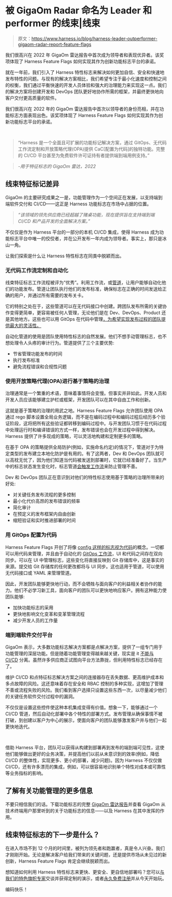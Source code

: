 # 被 GigaOm Radar 命名为 Leader 和 performer 的线束|线束

> 原文：<https://www.harness.io/blog/harness-leader-outperformer-gigaom-radar-report-feature-flags>

我们很高兴在 2022 年 GigaOm 雷达报告中首次成为领导者和表现优异者。该奖项体现了 Harness Feature Flags 如何实现其作为创新功能标志平台的承诺。

就在一年前，我们引入了 Harness 特性标志来解决如何更加自信、安全和快速地发布特性的问题。与现有的解决方案相比，我们希望专注于最小化速度和控制之间的权衡，我们通过平衡快速的开发人员体验和强大的治理能力来实现这一点。我们的解决方案将创建开发和 DevOps 团队更好地协作所需的框架，并最终更快地向客户交付更高质量的软件。

我们很高兴在 2022 年的 GigaOm 雷达报告中首次以领导者的身份亮相，并在功能标志方面表现出色。该奖项体现了 Harness Feature Flags 如何实现其作为创新功能标志平台的承诺。

‍

> “Harness 是一个全面且可扩展的功能标记解决方案，通过 GitOps、无代码工作流定制和开放策略代理(OPA)提供 CaC[配置为代码]的独特功能。完整的 CI/CD 平台甚至为免费软件许可证持有者提供端到端用例支持。”

> *-用于特征标志的 GigaOm 雷达，2022*

## 线束特征标记差异

GigaOm 的主要研究成果之一是，功能管理作为一个空间正在发展，以支持端到端软件交付和 CI/CD——这正是 Harness 功能标志在市场中占据的位置。

> *“该领域的领先供应商已经超越了赌桌功能，现在提供旨在支持端到端 CI/CD 和产品开发的全面解决方案。”*

不仅仅是作为 Harness 平台的一部分的本机 CI/CD 集成，使得 Harness 成为功能标志平台中唯一的佼佼者，并在公开发布一年内成为领导者。事实上，那只是冰山一角。

让我们探索是什么让 Harness 特性标志在同类中脱颖而出。

### 无代码工作流定制和自动化

线束特征标志工作流程被评为“优秀”。利用工作流，或[管道](https://docs.harness.io/article/4r53zx73pv-build-feature-flag-pipeline)，让用户能够自动化他们的功能发布。管道让团队执行他们的发布标准，确保标志在正确的时间发送给正确的用户，并通过所有需要的发布关卡。

它的特别之处在于，这些管道可以在无代码接口中创建。跨团队发布所需的关键协作变得更简单，更容易被任何人管理，无论他们是在 Dev、DevOps、Product 还是其他地方。这些也可以用 GitOps 在代码中管理[，为希望实现发布过程的团队提供最大的灵活性。](https://harness.io/blog/feature-flags-git-sync)

自动化管道的使用是团队使用特性标志的自然发展。他们不想手动管理标志，也不想处理令人头疼的审计行为。管道提供了三个主要优势:

*   节省管理功能发布的时间
*   执行发布标准
*   避免流程错误和合规性问题

### 使用开放策略代理(OPA)进行基于策略的治理

治理通常是一个繁重的术语，意味着事情将会变慢。但事实并非如此。开发人员和开发人员应该能够建立护栏或框架，开发团队可以在其中自由工作和创新。

这就是基于策略的治理的用武之地。Harness Feature Flags 允许团队使用 OPA 通过 rego 脚本设置全局业务逻辑，而不是在编码过程中和编码过程后经历多个验证阶段，这将把所有这些验证都转移到编码过程中。与开发团队习惯于在代码过程中处理运行时和编译错误的方式一样，发布错误也会在开发过程中得到解决。Harness 提供了许多现成的策略，可以灵活地构建和定制更多的策略。

在基于 OPA 的策略提供全局防护(例如，实施命名约定)的情况下，管道对于为特定类型的发布建立本地化防护是有用的。有了这两者，Dev 和 DevOps 团队就可以高枕无忧了，因为他们知道当代码被发送到部署时，它就已经准备好了。当生产中的标志状态发生变化时，标志管道[会触发工作流](https://harness.io/blog/flag-pipelines-to-automate-feature-flag-governance-and-daily-management)来防止管理不善。

Dev 和 DevOps 团队正在意识到对他们的特性标志使用基于策略的治理所带来的好处:

*   对关键任务发布流程的更多控制
*   最小化代价高昂的发布错误的频率
*   简化审计
*   在预定义的发布框架内自由创新
*   缩短验证和实时推进部署的时间

### 用 GitOps 配置为代码

Harness Feature Flags 开创了将像 [config 这样的标志视为代码](https://harness.io/blog/feature-flags-git-sync)的概念。一切都可以用代码来管理，并且由于自动化的 [GitOps 工作流](https://harness.io/blog/gitops)，UI 和代码之间存在双向同步。可以在 UI 中管理标志，这些变化将直接反映到 Git 存储库中，这是事实的来源。提交给 Git 存储库的任何更改都将与 UI 同步。这也适用于管道，可以使用无代码接口或 YAML 来管理管道。

因此，开发团队能够更快地行动，而不会牺牲与面向客户的利益相关者协作的能力。他们不必学习新工具，面向客户的团队可以更快地响应客户。拥有这种能力使团队能够:

*   加快功能标志的采用
*   更快地影响文化变革和变革管理流程
*   减少开发人员的工作量

### 端到端软件交付平台

GigaOm 表示，大多数功能标志解决方案都是点解决方案，提供了一组专门用于功能管理的深层功能。但是随着功能管理变得越来越关键，现实是 it [不能与 CI/CD](https://harness.io/blog/combining-cicd-and-feature-flags) 分离。虽然许多供应商正试图向平台方法靠拢，但利用特性标志已经存在了。

维护 CI/CD 和点特征标志解决方案之间的连接器存在丢失数据、更高维护成本和多点故障的风险。这还意味着存在安全和 RBAC 控制的多种实现，这增加了管理不善或流程失败的风险。我们看到客户选择只设置这些东西一次，以尽量减少他们的关键任务软件交付过程中的漏洞。

不仅仅是设置这些控件使这种本机集成变得有价值。想象一下，能够通过一个 CI/CD 管道，然后自动化部署中各个特性的部署方式。发布管理从确保事情不被打破，到创建以客户为中心的展示，使面向客户的团队能够激发客户并与他们一起更快地迭代。

‍

借助 Harness 平台，团队可以获得从构建到部署再到发布的端到端可见性，这使他们能够做出更好的业务决策，并提高他们以前从未意识到的效率(例如，降低 CI/CD 的整体性，实现更多、更小的部署，减少问题)。因为 Harness 不仅仅做 CI/CD，还有许多漂亮的集成，例如，可以很容易地识别单个特性对成本或可靠性等业务指标的影响。

## 了解有关功能管理的更多信息

不要只相信我们的话。下载功能标志的完整 [GigaOm 雷达报告](https://harnessio.webflow.io/resources/gigaom-radar-report-feature-flags)并查看 GigaOm 从技术终端用户那里听到的关于功能标志的信息——以及 Harness 在其中发挥的作用。

## 线束特征标志的下一步是什么？

在进入市场不到 12 个月的时间里，被列为领先者和跑赢者，真是令人兴奋。我们才刚刚开始。无论是解决客户给我们带来的关键问题，还是提供市场从未见过的新创新，Harness Feature Flags 肯定会继续脱颖而出。

想知道如何利用 Harness 特性标志来更快、更安全、更自信地部署吗？您可以[与我们的特色旗帜专家](https://harness.io/demo/next-gen)交谈并获得定制的演示，或者[永久免费注册](https://app.harness.io/auth/#/signup)并从今天开始玩。

编码快乐！